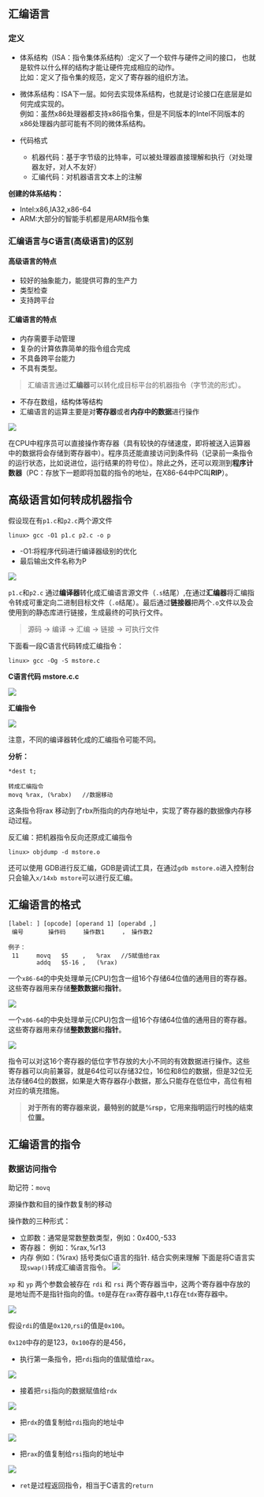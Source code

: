 ## 汇编语言
### 定义
- 体系结构（ISA：指令集体系结构）:定义了一个软件与硬件之间的接口， 也就是软件以什么样的结构才能让硬件完成相应的动作。       
比如：定义了指令集的规范，定义了寄存器的组织方法。

- 微体系结构：ISA下一层。如何去实现体系结构，也就是讨论接口在底层是如何完成实现的。         
例如：虽然x86处理器都支持x86指令集，但是不同版本的Intel不同版本的x86处理器内部可能有不同的微体系结构。

- 代码格式
  * 机器代码：基于字节级的比特率，可以被处理器直接理解和执行（对处理器友好，对人不友好）
  * 汇编代码：对机器语言文本上的注解

**创建的体系结构：**            
- Intel:x86,IA32,x86-64
- ARM:大部分的智能手机都是用ARM指令集

### 汇编语言与C语言(高级语言)的区别
#### 高级语言的特点
- 较好的抽象能力，能提供可靠的生产力
- 类型检查
- 支持跨平台

#### 汇编语言的特点
- 内存需要手动管理
- 复杂的计算依靠简单的指令组合完成
- 不具备跨平台能力
- 不具有类型。
> 汇编语言通过**汇编器**可以转化成目标平台的机器指令（字节流的形式）。
- 不存在数组，结构体等结构
- 汇编语言的运算主要是对**寄存器**或者**内存中的数据**进行操作

![](./img/汇编语言.png)

在CPU中程序员可以直接操作寄存器（具有较快的存储速度，即将被送入运算器中的数据将会存储到寄存器中）。程序员还能直接访问到条件码（记录前一条指令的运行状态，比如说进位，运行结果的符号位）。除此之外，还可以观测到**程序计数器**（PC：存放下一题即将加载的指令的地址，在X86-64中PC叫**RIP**）。

## 高级语言如何转成机器指令
假设现在有`p1.c`和`p2.c`两个源文件
```
linux> gcc -O1 p1.c p2.c -o p
```
- -O1:将程序代码进行编译器级别的优化
- 最后输出文件名称为P
  
![](./img/高级语言转汇编.png)

`p1.c`和`p2.c` 通过**编译器**转化成汇编语言源文件（`.s`结尾）,在通过**汇编器**将汇编指令转成可重定向二进制目标文件（`.o`结尾）。最后通过**链接器**把两个`.o`文件以及会使用到的静态库进行链接，生成最终的可执行文件。
> 源码 -> 编译 -> 汇编 -> 链接 -> 可执行文件

下面看一段C语言代码转成汇编指令：
```
linux> gcc -Og -S mstore.c
```

**C语言代码 mstore.c.c**

![](./img/C语言代码.png)

**汇编指令**

![](./img/汇编代码.png)

注意，不同的编译器转化成的汇编指令可能不同。

**分析：**

```
*dest t;

转成汇编指令
movq %rax, (%rabx)   //数据移动
```
这条指令将rax 移动到了rbx所指向的内存地址中，实现了寄存器的数据像内存移动过程。

反汇编：把机器指令反向还原成汇编指令
```
linux> objdump -d mstore.o
```
还可以使用 GDB进行反汇编，GDB是调试工具，在通过`gdb mstore.o`进入控制台只会输入`x/14xb mstore`可以进行反汇编。

## 汇编语言的格式
```
[label: ] [opcode] [operand 1] [operabd ,]        
 编号       操作码     操作数1     ， 操作数2

例子：
 11     movq   $5    ,   %rax   //5赋值给rax
        addq   $5-16 ,   (%rax)
```

一个`x86-64`的中央处理单元(CPU)包含一组16个存储64位值的通用目的寄存器。这些寄存器用来存储**整数数据**和**指针**。

![](./img/整数寄存器.png)

一个`x86-64`的中央处理单元(CPU)包含一组16个存储64位值的通用目的寄存器。这些寄存器用来存储**整数数据**和**指针**。

![](./img/整数寄存器.png)

指令可以对这16个寄存器的低位字节存放的大小不同的有效数据进行操作。这些寄存器可以向前兼容，就是64位可以存储32位，16位和8位的数据，但是32位无法存储64位的数据，如果是大寄存器存小数据，那么只能存在低位中，高位有相对应的填充措施。

> **对于所有的寄存器来说，最特别的就是%rsp，它用来指明运行时栈的结束位置。**

## 汇编语言的指令

### 数据访问指令
助记符：`movq`          

源操作数和目的操作数复制的移动

操作数的三种形式：
- 立即数：通常是常数整数类型，例如：$0x400,$-533
- 寄存器： 例如：%rax,%r13
- 内存  例如：(%rax)  括号类似C语言的指针.
结合实例来理解
下面是将C语言实现`swap()`转成汇编语言指令。
![](./img/例子01.png)

`xp` 和 `yp` 两个参数会被存在 `rdi` 和 `rsi` 两个寄存器当中，这两个寄存器中存放的是地址而不是指针指向的值。`t0`是存在`rax`寄存器中,`t1`存在`tdx`寄存器中。

![](./img/例子02.png)

假设`rdi`的值是`0x120`,`rsi`的值是`0x100`。

`0x120`中存的是123，`0x100`存的是456，

- 执行第一条指令，把`rdi`指向的值赋值给`rax`。

![](./img/例子03.png)

- 接着把`rsi`指向的数据赋值给`rdx`

![](./img/例子04.png)

- 把`rdx`的值复制给`rdi`指向的地址中

![](./img/例子05.png)

- 把`rax`的值复制给`rsi`指向的地址中

![](./img/例子06.png)

- `ret`是过程返回指令，相当于C语言的`return`


 





